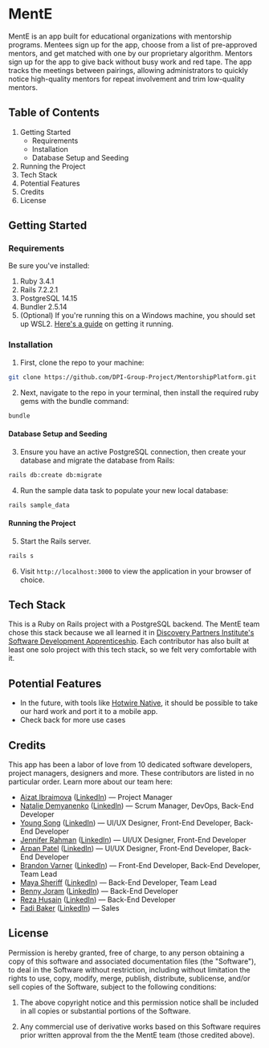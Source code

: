 # MentE

MentE is an app built for educational organizations with mentorship programs. Mentees sign up for the app, choose from a list of pre-approved mentors, and get matched with one by our proprietary algorithm. Mentors sign up for the app to give back without busy work and red tape. The app tracks the meetings between pairings, allowing administrators to quickly notice high-quality mentors for repeat involvement and trim low-quality mentors.

## Table of Contents
1. Getting Started
   - Requirements
   - Installation
   - Database Setup and Seeding
2. Running the Project
3. Tech Stack
4. Potential Features
5. Credits
6. License

## Getting Started
### Requirements
Be sure you've installed:
1. Ruby 3.4.1
2. Rails 7.2.2.1
3. PostgreSQL 14.15
4. Bundler 2.5.14
5. (Optional) If you're running this on a Windows machine, you should set up WSL2. [Here's a guide](https://gorails.com/setup/windows/10) on getting it running.

### Installation
1. First, clone the repo to your machine:
```bash
git clone https://github.com/DPI-Group-Project/MentorshipPlatform.git
```

2. Next, navigate to the repo in your terminal, then install the required ruby gems with the bundle command:
```bash
bundle
```
#### Database Setup and Seeding
3. Ensure you have an active PostgreSQL connection, then create your database and migrate the database from Rails:
```bash
rails db:create db:migrate
```

4. Run the sample data task to populate your new local database:
```bash
rails sample_data
```

#### Running the Project
5. Start the Rails server.
```bash
rails s
```

6. Visit `http://localhost:3000` to view the application in your browser of choice.

## Tech Stack
This is a Ruby on Rails project with a PostgreSQL backend. The MentE team chose this stack because we all learned it in [Discovery Partners Institute's Software Development Apprenticeship](https://dpi.uillinois.edu/apprenticeship/). Each contributor has also built at least one solo project with this tech stack, so we felt very comfortable with it.

## Potential Features
- In the future, with tools like [Hotwire Native](https://native.hotwired.dev/), it should be possible to take our hard work and port it to a mobile app.
- Check back for more use cases

## Credits
This app has been a labor of love from 10 dedicated software developers, project managers, designers and more. These contributors are listed in no particular order. Learn more about our team here:
- [Aizat Ibraimova](https://github.com/aizatibraimova) ([LinkedIn](https://www.linkedin.com/in/aizatibraimova/)) — Project Manager
- [Natalie Demyanenko](https://github.com/SaraDawner2000) ([LinkedIn](https://www.linkedin.com/in/natalie-demyanenko/)) — Scrum Manager, DevOps, Back-End Developer
- [Young Song](https://github.com/YoungSong99) ([LinkedIn](https://www.linkedin.com/in/youngsong-us/)) — UI/UX Designer, Front-End Developer, Back-End Developer
- [Jennifer Rahman](https://github.com/jb520) ([LinkedIn](https://www.linkedin.com/in/rahman-jennifer/)) — UI/UX Designer, Front-End Developer
- [Arpan Patel](https://github.com/APatel-AI) ([LinkedIn](https://www.linkedin.com/in/arpan-p/)) — UI/UX Designer, Front-End Developer, Back-End Developer
- [Brandon Varner](https://github.com/brvarner) ([LinkedIn](https://www.linkedin.com/in/brandonvarneral/)) — Front-End Developer, Back-End Developer, Team Lead
- [Maya Sheriff](https://github.com/MayaS1111) ([LinkedIn](https://www.linkedin.com/in/maya-marie-sheriff/)) — Back-End Developer, Team Lead
- [Benny Joram](https://github.com/borvux) ([LinkedIn](https://www.linkedin.com/in/benny-joram/)) — Back-End Developer
- [Reza Husain](https://github.com/rezahusain) ([LinkedIn](https://www.linkedin.com/in/reza-h-247a8820b/)) — Back-End Developer
- [Fadi Baker](https://github.com/FadiBaker92) ([LinkedIn](https://www.linkedin.com/in/fadi-baker/)) — Sales

## License
Permission is hereby granted, free of charge, to any person obtaining a copy of this software and associated documentation files (the "Software"), to deal in the Software without restriction, including without limitation the rights to use, copy, modify, merge, publish, distribute, sublicense, and/or sell copies of the Software, subject to the following conditions:

1. The above copyright notice and this permission notice shall be included in all copies or substantial portions of the Software.

2. Any commercial use of derivative works based on this Software requires prior written approval from the the MentE team (those credited above).
